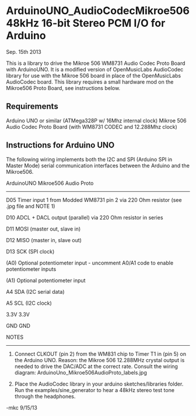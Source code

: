 ArduinoUNO_AudioCodecMikroe506 48kHz 16-bit Stereo PCM I/O for Arduino
======================================================================

Sep. 15th 2013

This is a library to drive the Mikroe 506 WM8731 Audio Codec Proto Board with ArduinoUNO.
It is a modified version of OpenMusicLabs AudioCodec library for use with the Mikroe 506 board in place of the OpenMusicLabs AudioCodec board. This library requires a small hardware mod on the Mikroe506 Proto Board, see instructions below.

Requirements
------------
Arduino UNO or similar (ATMega328P w/ 16Mhz internal clock)
Mikroe 506 Audio Codec Proto Board (with WM8731 CODEC and 12.288Mhz clock)

Instructions for Arduino UNO 
----------------------------

The following wiring implements both the I2C and SPI (Arduino SPI in Master Mode)
serial communication interfaces between the Arduino and the Mikroe506. 

ArduinoUNO    Mikroe506 Audio Proto

----------    ---------------------

D05           Timer input 1 from Modded WM8731 pin 2 via 220 Ohm resistor (see .jpg file and NOTE 1)

D10           ADCL + DACL output (parallel) via 220 Ohm resistor in series

D11           MOSI (master out, slave in)

D12           MISO (master in, slave out)

D13           SCK  (SPI clock)

(A0)          Optional potentiometer input - uncomment A0/A1 code to enable potentiometer inputs

(A1)          Optional potentiometer input

A4            SDA (I2C serial data)            

A5            SCL (I2C clock)

3.3V          3.3V

GND           GND


NOTES

-----

1. Connect CLKOUT (pin 2) from the WM831 chip to Timer T1 in (pin 5) on the Arduino UNO. 
Reason: the Mikroe 506 12.288MHz crystal output is needed to drive the DAC/ADC at the correct rate.
Consult the wiring diagram: ArduinoUno_Mikroe506AudioProto_labels.jpg

2. Place the AudioCodec library in your arduino sketches/libraries folder. Run the examples/sine_generator to hear a 48kHz stereo test tone through the headphones.

-mkc 9/15/13



